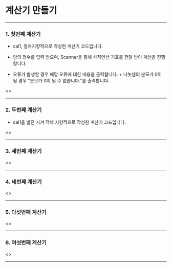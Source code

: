 # 계산기 만들기
- - -
### 1. 첫번째 계산기

* cal1, 절차지향적으로 작성한 계산기 코드입니다.

* 양의 정수를 입력 받으며, Scanner을 통해 사칙연산 기호를 전달 받아 계산을 진행합니다.

* 오류가 발생할 경우 해당 오류에 대한 내용을 출력합니다. + 나눗셈의 분모가 0이 될 경우 "분모가 0이 될 수 없습니다."를 출력합니다.

<>

- - -

### 2. 두번째 계산기

* cal1을 발전 시켜 객체 지향적으로 작성한 계산기 코드입니다.

<>

- - -

### 3. 세번째 계산기



<>

- - -

### 4. 네번째 계산기



<>

- - -

### 5. 다섯번째 계산기

<>

- - -

### 6. 여섯번째 계산기

<>

- - -
